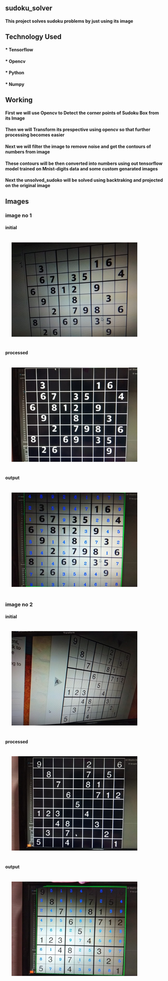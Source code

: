 ## sudoku_solver
#### This project solves sudoku problems by just using its image 



## Technology Used 
 #### * Tensorflow 
 #### * Opencv 
 #### * Python  
 #### * Numpy 



## Working 
 #### First we will use Opencv to Detect the corner points of Sudoku Box from its Image 
 #### Then we will Transform its prespective using opencv so that further processing becomes easier
 #### Next we will filter the image to remove noise and get the contours of numbers from image
 #### These contours will be then converted into numbers using out tensorflow model trained on Mnist-digits data and some custom genarated images 
 #### Next the unsolved_sudoko will be solved using backtraking and projected on the original image



## Images 
 ### image no 1
 
 #### initial
 <img src = "output/raw1.jpeg" width = 400px style = "padding:20px;"></img>
 #### processed
 <img src = "output/processed1.jpeg" width = 400px style = "padding:20px;"></img>
 #### output 
 <img src = "output/output1.jpeg" width = 400px style = "padding:20px;"></img>
 
 ### image no 2
 
 #### initial
 <img src = "output/raw2.jpeg" width = 400px style = "padding:20px;"></img>
 #### processed
 <img src = "output/processed2.jpeg" width = 400px style = "padding:20px;"></img>
 #### output 
 <img src = "output/output2.jpeg" width = 400px style = "padding:20px;"></img>
